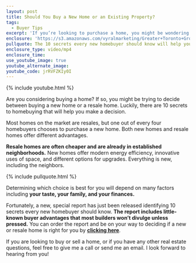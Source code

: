 ```yaml
---
layout: post
title: Should You Buy a New Home or an Existing Property?
tags:
  - Buyer Tips
excerpt: 'If you’re looking to purchase a home, you might be wondering if you should buy new or go with a resale home. There’s actually a special report that will help you make that decision.'
enclosure: 'https://s3.amazonaws.com/vyralmarketing/Greater+Toronto+Group/Greater+Toronto+Group-+Should+You+Buy+a+New+Home+or+an+Existing+Property.mp4'
pullquote: The 10 secrets every new homebuyer should know will help you decide which type of home is right for you.
enclosure_type: video/mp4
enclosure_time:
use_youtube_image: true
youtube_alternate_image:
youtube_code: jrRVFZKIy0I
---
```



{% include youtube.html %}

Are you considering buying a home? If so, you might be trying to decide between buying a new home or a resale home. Luckily, there are 10 secrets to homebuying that will help you make a decision.&nbsp;

Most homes on the market are resales, but one out of every four homebuyers chooses to purchase a new home. Both new homes and resale homes offer different advantages.&nbsp;

**Resale homes are often cheaper and are already in established neighborhoods.** New homes offer modern energy efficiency, innovative uses of space, and different options for upgrades. Everything is new, including the neighbors.&nbsp;

{% include pullquote.html %}

Determining which choice is best for you will depend on many factors including **your taste, your family, and your finances.&nbsp;**

Fortunately, a new, special report has just been released identifying 10 secrets every new homebuyer should know. **The report includes little-known buyer advantages that most builders won’t divulge unless pressed.** You can order the report and be on your way to deciding if a new or resale home is right for you by [**clicking here**](http://www.greatertorontogroup.com/info/new-homes-vs-resale). &nbsp;

If you are looking to buy or sell a home, or if you have any other real estate questions, feel free to give me a call or send me an email. I look forward to hearing from you!&nbsp;